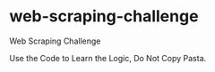 # web-scraping-challenge
Web Scraping Challenge

Use the Code to Learn the Logic, Do Not Copy Pasta.
